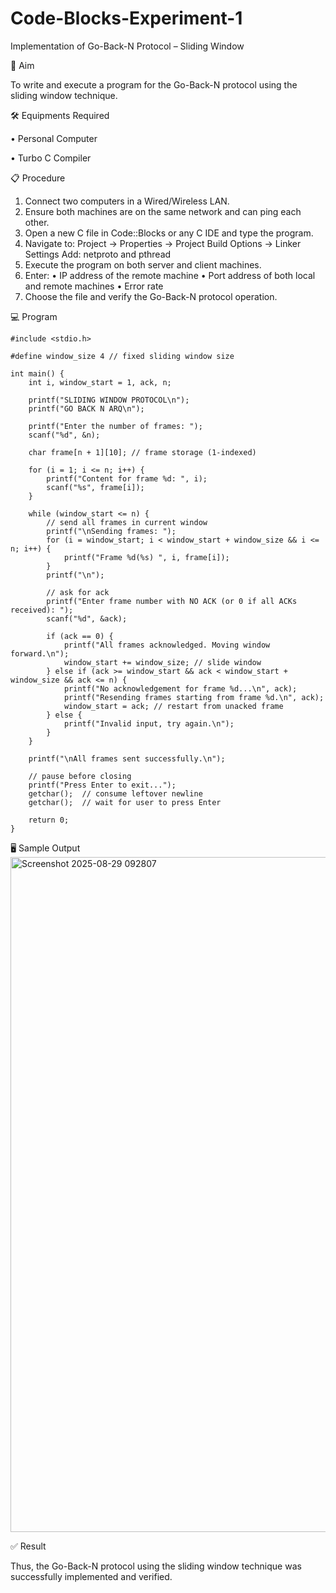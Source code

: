 # Code-Blocks-Experiment-1
Implementation of Go-Back-N Protocol – Sliding Window

🎯 Aim

To write and execute a program for the Go-Back-N protocol using the sliding window technique.

🛠️ Equipments Required

• 	Personal Computer

• 	Turbo C Compiler

📋 Procedure
1. 	Connect two computers in a Wired/Wireless LAN.
2. 	Ensure both machines are on the same network and can ping each other.
3. 	Open a new C file in Code::Blocks or any C IDE and type the program.
4. 	Navigate to:
Project -> Properties -> Project Build Options -> Linker Settings
Add: netproto and pthread
5. 	Execute the program on both server and client machines.
6. 	Enter:
• 	IP address of the remote machine
• 	Port address of both local and remote machines
• 	Error rate
7. 	Choose the file and verify the Go-Back-N protocol operation.

💻 Program
~~~
#include <stdio.h>

#define window_size 4 // fixed sliding window size

int main() {
    int i, window_start = 1, ack, n;

    printf("SLIDING WINDOW PROTOCOL\n");
    printf("GO BACK N ARQ\n");

    printf("Enter the number of frames: ");
    scanf("%d", &n);

    char frame[n + 1][10]; // frame storage (1-indexed)

    for (i = 1; i <= n; i++) {
        printf("Content for frame %d: ", i);
        scanf("%s", frame[i]);
    }

    while (window_start <= n) {
        // send all frames in current window
        printf("\nSending frames: ");
        for (i = window_start; i < window_start + window_size && i <= n; i++) {
            printf("Frame %d(%s) ", i, frame[i]);
        }
        printf("\n");

        // ask for ack
        printf("Enter frame number with NO ACK (or 0 if all ACKs received): ");
        scanf("%d", &ack);

        if (ack == 0) {
            printf("All frames acknowledged. Moving window forward.\n");
            window_start += window_size; // slide window
        } else if (ack >= window_start && ack < window_start + window_size && ack <= n) {
            printf("No acknowledgement for frame %d...\n", ack);
            printf("Resending frames starting from frame %d.\n", ack);
            window_start = ack; // restart from unacked frame
        } else {
            printf("Invalid input, try again.\n");
        }
    }

    printf("\nAll frames sent successfully.\n");

    // pause before closing
    printf("Press Enter to exit...");
    getchar();  // consume leftover newline
    getchar();  // wait for user to press Enter

    return 0;
}
~~~

🖥️ Sample Output
<img width="1920" height="1080" alt="Screenshot 2025-08-29 092807" src="https://github.com/user-attachments/assets/aee782c9-e125-41f1-a025-d97fbca0afbe" />

✅ Result

Thus, the Go-Back-N protocol using the sliding window technique was successfully implemented and verified.
